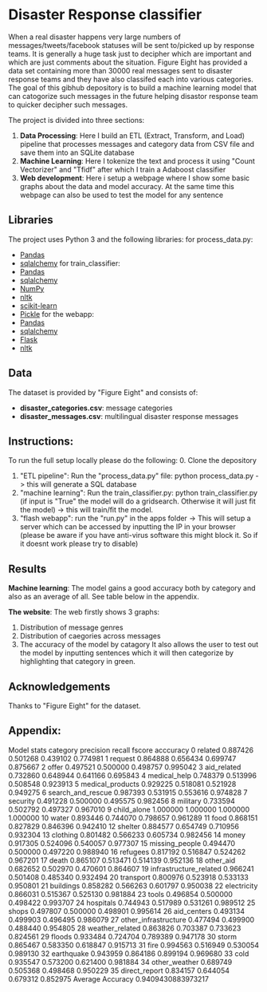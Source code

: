 # Disaster Response classifier
When a real disaster happens very large numbers of messages/tweets/facebook statuses will be sent to/picked up by response teams. It is generally a huge task just to decipher which are important and which are just comments about the situation. Figure Eight has provided a data set containing more than 30000 real messages sent to disaster response teams and they have also classifed each into various categories. The goal of this gibhub depository is to build a machine learning model that can catogorize such messages in the future helping disastor response team to quicker decipher such messages.

 The project is divided into three sections: 
1. **Data Processing**: Here I build an ETL (Extract, Transform, and Load) pipeline that processes messages and category data from CSV file and save them into an SQLite database
2. **Machine Learning**: Here I tokenize the text and process it using "Count Vectorizer" and "Tfidf" after which I train a Adaboost classifier
3. **Web development**: Here i setup a webpage where I show some basic graphs about the data and model accuracy. At the same time this webpage can also be used to test the model for any sentence
 
## Libraries
The project uses Python 3 and the following libraries:
for process_data.py:
-   [Pandas](http://pandas.pydata.org/)
-   [sqlalchemy](https://www.sqlalchemy.org/)
for train_classifier:
-   [Pandas](http://pandas.pydata.org/)
-   [sqlalchemy](https://www.sqlalchemy.org/)
-   [NumPy](http://www.numpy.org/)
-   [nltk](https://www.nltk.org/)
-   [scikit-learn](http://scikit-learn.org/stable/)
-   [Pickle](https://docs.python.org/3/library/pickle.html)
for the webapp:
-   [Pandas](http://pandas.pydata.org/)
-   [sqlalchemy](https://www.sqlalchemy.org/)
-   [Flask](https://flask.palletsprojects.com/en/1.1.x/)
-   [nltk](https://www.nltk.org/)

## Data
The dataset is provided by "Figure Eight" and consists of: 
-   **disaster_categories.csv**: message categories
-   **disaster_messages.csv**: multilingual disaster response messages

## Instructions:
To run the full setup locally please do the following:
0. Clone the depository
1. "ETL pipeline": Run the "process_data.py" file: python process_data.py   -> this will generate a SQL database
2. "machine learning": Run the train_classifier.py: python train_classifier.py    (if input is "True" the model will do a gridsearch. Otherwise it will just fit the model) -> this will train/fit the model.
3. "flash webapp": run the "run.py" in the apps folder  ->  This will setup a server which can be accessed by inputting the IP in your browser (please be aware if you  have anti-virus software this might block it. So if it doesnt work please try to disable)


## Results 
**Machine learning**:
The model gains a good accuracy both by category and also as an average of all. See table below in the appendix.

**The website**:
The web firstly shows 3 graphs:
1. Distribution of message genres
2. Distribution of caegories across messages
3. The accuracy of the model by catagory
It also allows the user to test out the model by inputting sentences which it will then categorize by highlighting that category in green.

## Acknowledgements
Thanks to "Figure Eight" for the dataset.

## Appendix:
Model stats
                  category  precision    recall    fscore  acccuracy
0                  related   0.887426  0.501268  0.439102   0.774981
1                  request   0.864888  0.656434  0.699747   0.875667
2                    offer   0.497521  0.500000  0.498757   0.995042
3              aid_related   0.732860  0.648944  0.641166   0.695843
4             medical_help   0.748379  0.513996  0.508548   0.923913
5         medical_products   0.929225  0.518081  0.521928   0.949275
6        search_and_rescue   0.987393  0.531915  0.553616   0.974828
7                 security   0.491228  0.500000  0.495575   0.982456
8                 military   0.733594  0.502792  0.497327   0.967010
9              child_alone   1.000000  1.000000  1.000000   1.000000
10                   water   0.893446  0.744070  0.798657   0.961289
11                    food   0.868151  0.827829  0.846396   0.942410
12                 shelter   0.884577  0.654749  0.710956   0.932304
13                clothing   0.801482  0.566233  0.605734   0.982456
14                   money   0.917305  0.524096  0.540057   0.977307
15          missing_people   0.494470  0.500000  0.497220   0.988940
16                refugees   0.817192  0.516847  0.524262   0.967201
17                   death   0.865107  0.513471  0.514139   0.952136
18               other_aid   0.682652  0.502970  0.470601   0.864607
19  infrastructure_related   0.966241  0.501408  0.485340   0.932494
20               transport   0.800976  0.523918  0.533133   0.950801
21               buildings   0.858282  0.566263  0.601797   0.950038
22             electricity   0.866031  0.515367  0.525130   0.981884
23                   tools   0.496854  0.500000  0.498422   0.993707
24               hospitals   0.744943  0.517989  0.531261   0.989512
25                   shops   0.497807  0.500000  0.498901   0.995614
26             aid_centers   0.493134  0.499903  0.496495   0.986079
27    other_infrastructure   0.477494  0.499900  0.488440   0.954805
28         weather_related   0.863826  0.703387  0.733623   0.824561
29                  floods   0.933484  0.724704  0.789389   0.947178
30                   storm   0.865467  0.583350  0.618847   0.915713
31                    fire   0.994563  0.516949  0.530054   0.989130
32              earthquake   0.943959  0.864186  0.899194   0.969680
33                    cold   0.935547  0.573200  0.621400   0.981884
34           other_weather   0.689749  0.505368  0.498468   0.950229
35           direct_report   0.834157  0.644054  0.679312   0.852975
Average Accuracy 0.9409430883973217
